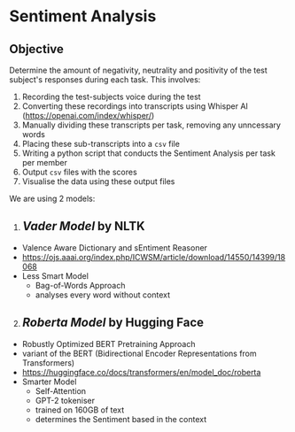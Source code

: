 # Sentiment Analysis

## Objective
Determine the amount of negativity, neutrality and positivity of the test subject's responses during each task. This involves:
1. Recording the test-subjects voice during the test
2. Converting these recordings into transcripts using Whisper AI (https://openai.com/index/whisper/)
3. Manually dividing these transcripts per task, removing any unncessary words
4. Placing these sub-transcripts into a `csv` file
5. Writing a python script that conducts the Sentiment Analysis per task per member
6. Output `csv` files with the scores
7. Visualise the data using these output files

We are using 2 models:

1. ## _Vader Model_ by NLTK
  - Valence Aware Dictionary and sEntiment Reasoner
  - https://ojs.aaai.org/index.php/ICWSM/article/download/14550/14399/18068
  - Less Smart Model
    - Bag-of-Words Approach
    - analyses every word without context

2. ## _Roberta Model_ by Hugging Face
  - Robustly Optimized BERT Pretraining Approach
  - variant of the BERT (Bidirectional Encoder Representations from Transformers)
  - https://huggingface.co/docs/transformers/en/model_doc/roberta
  - Smarter Model
    - Self-Attention
    - GPT-2 tokeniser
    - trained on 160GB of text
    - determines the Sentiment based in the context